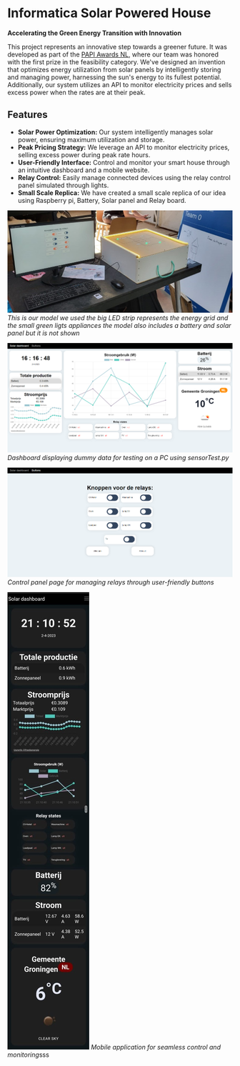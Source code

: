 # Informatica Solar Powered House

**Accelerating the Green Energy Transition with Innovation**

This project represents an innovative step towards a greener future. It was developed as part of the [PAPI Awards NL](https://www.kijkophetnoorden.nl/scholieren-van-groningse-gomaruscollege-winnen-prijzen-tijdens-de-5e-raspberry-pi-finale/), where our team was honored with the first prize in the feasibility category. We've designed an invention that optimizes energy utilization from solar panels by intelligently storing and managing power, harnessing the sun's energy to its fullest potential. Additionally, our system utilizes an API to monitor electricity prices and sells excess power when the rates are at their peak.

## Features

- **Solar Power Optimization:** Our system intelligently manages solar power, ensuring maximum utilization and storage.
- **Peak Pricing Strategy:** We leverage an API to monitor electricity prices, selling excess power during peak rate hours.
- **User-Friendly Interface:** Control and monitor your smart house through an intuitive dashboard and a mobile website.
- **Relay Control:** Easily manage connected devices using the relay control panel simulated through lights.
- **Small Scale Replica:** We have created a small scale replica of our idea using Raspberry pi, Battery, Solar panel and Relay board.

![Dashboard](/static/images/model.jpg)
*This is our model we used the big LED strip represents the energy grid and the small green ligts appliances the model also includes a battery and solar panel but it is not shown*

![Dashboard](/static/images/dashboard.png)
*Dashboard displaying dummy data for testing on a PC using sensorTest.py*

![Control Panel](/static/images/knoppen.png)
*Control panel page for managing relays through user-friendly buttons*

![Mobile App](/static/images/phone.jpeg)
*Mobile application for seamless control and monitoring*sss
